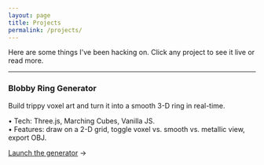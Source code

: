 ```yaml
---
layout: page
title: Projects
permalink: /projects/
---
```


Here are some things I've been hacking on. Click any project to see it live or read more.

---

### Blobby Ring Generator

Build trippy voxel art and turn it into a smooth 3-D ring in real-time.

• Tech: Three.js, Marching Cubes, Vanilla JS.  
• Features: draw on a 2-D grid, toggle voxel vs. smooth vs. metallic view, export OBJ.

[Launch the generator](/Projects/three-ring-generator/) →

<script src="/assets/js/dark-mode.js" defer></script>
